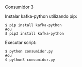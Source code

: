 Consumidor 3

Instalar kafka-python utilizando pip:

    $ pip install kafka-python
    #ou
    $ pip3 install kafka-python

Executar script:

    $ python consumidor.py
    #ou
    $ python3 consumidor.py
